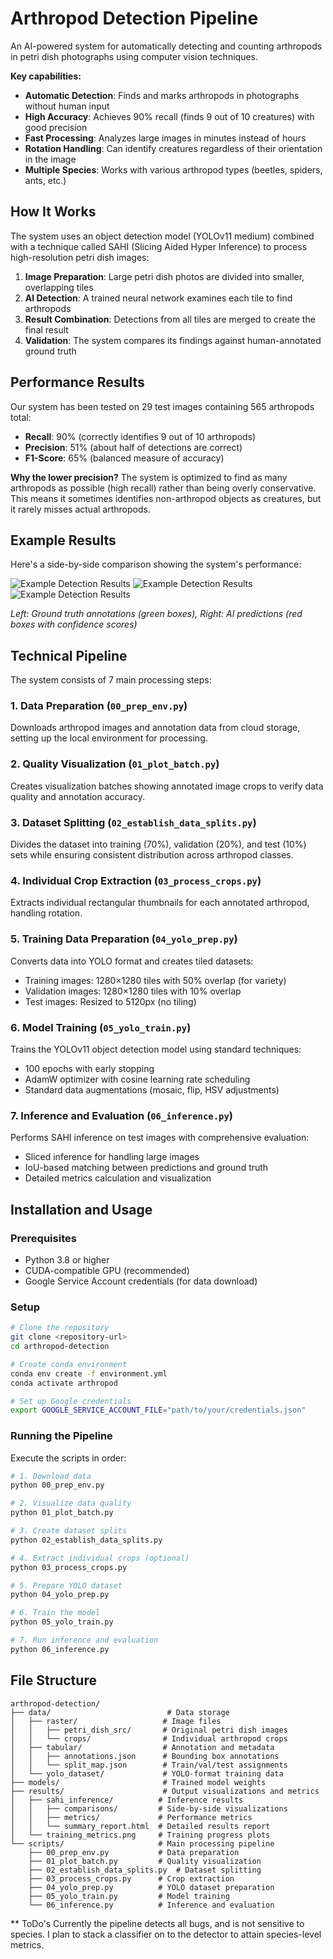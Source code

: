 # Arthropod Detection Pipeline

An AI-powered system for automatically detecting and counting arthropods in petri dish photographs using computer vision techniques.

**Key capabilities:**
- **Automatic Detection**: Finds and marks arthropods in photographs without human input
- **High Accuracy**: Achieves 90% recall (finds 9 out of 10 creatures) with good precision
- **Fast Processing**: Analyzes large images in minutes instead of hours
- **Rotation Handling**: Can identify creatures regardless of their orientation in the image
- **Multiple Species**: Works with various arthropod types (beetles, spiders, ants, etc.)

## How It Works

The system uses an object detection model (YOLOv11 medium) combined with a technique called SAHI (Slicing Aided Hyper Inference) to process high-resolution petri dish images:

1. **Image Preparation**: Large petri dish photos are divided into smaller, overlapping tiles
2. **AI Detection**: A trained neural network examines each tile to find arthropods
3. **Result Combination**: Detections from all tiles are merged to create the final result
4. **Validation**: The system compares its findings against human-annotated ground truth

## Performance Results

Our system has been tested on 29 test images containing 565 arthropods total:

- **Recall**: 90% (correctly identifies 9 out of 10 arthropods)
- **Precision**: 51% (about half of detections are correct)
- **F1-Score**: 65% (balanced measure of accuracy)

**Why the lower precision?** The system is optimized to find as many arthropods as possible (high recall) rather than being overly conservative. This means it sometimes identifies non-arthropod objects as creatures, but it rarely misses actual arthropods.

## Example Results

Here's a side-by-side comparison showing the system's performance:

![Example Detection Results](results/sahi_inference/comparisons/Un4_P34_W1_A1_2024_s1_comparison.jpg)
![Example Detection Results](results/sahi_inference/comparisons/Lo5_P43_W1_S1_comparison.jpg)
![Example Detection Results](results/sahi_inference/comparisons/Un4_P39_W1_2024_s1_comparison.jpg)

*Left: Ground truth annotations (green boxes), Right: AI predictions (red boxes with confidence scores)*

## Technical Pipeline

The system consists of 7 main processing steps:

### 1. Data Preparation (`00_prep_env.py`)
Downloads arthropod images and annotation data from cloud storage, setting up the local environment for processing.

### 2. Quality Visualization (`01_plot_batch.py`)
Creates visualization batches showing annotated image crops to verify data quality and annotation accuracy.

### 3. Dataset Splitting (`02_establish_data_splits.py`)
Divides the dataset into training (70%), validation (20%), and test (10%) sets while ensuring consistent distribution across arthropod classes.

### 4. Individual Crop Extraction (`03_process_crops.py`)
Extracts individual rectangular thumbnails for each annotated arthropod, handling rotation.

### 5. Training Data Preparation (`04_yolo_prep.py`)
Converts data into YOLO format and creates tiled datasets:
- Training images: 1280×1280 tiles with 50% overlap (for variety)
- Validation images: 1280×1280 tiles with 10% overlap
- Test images: Resized to 5120px (no tiling)

### 6. Model Training (`05_yolo_train.py`)
Trains the YOLOv11 object detection model using standard techniques:
- 100 epochs with early stopping
- AdamW optimizer with cosine learning rate scheduling
- Standard data augmentations (mosaic, flip, HSV adjustments)

### 7. Inference and Evaluation (`06_inference.py`)
Performs SAHI inference on test images with comprehensive evaluation:
- Sliced inference for handling large images
- IoU-based matching between predictions and ground truth
- Detailed metrics calculation and visualization

## Installation and Usage

### Prerequisites
- Python 3.8 or higher
- CUDA-compatible GPU (recommended)
- Google Service Account credentials (for data download)

### Setup
```bash
# Clone the repository
git clone <repository-url>
cd arthropod-detection

# Create conda environment
conda env create -f environment.yml
conda activate arthropod

# Set up Google credentials
export GOOGLE_SERVICE_ACCOUNT_FILE="path/to/your/credentials.json"
```

### Running the Pipeline
Execute the scripts in order:

```bash
# 1. Download data
python 00_prep_env.py

# 2. Visualize data quality
python 01_plot_batch.py

# 3. Create dataset splits
python 02_establish_data_splits.py

# 4. Extract individual crops (optional)
python 03_process_crops.py

# 5. Prepare YOLO dataset
python 04_yolo_prep.py

# 6. Train the model
python 05_yolo_train.py

# 7. Run inference and evaluation
python 06_inference.py
```

## File Structure

```
arthropod-detection/
├── data/                          # Data storage
│   ├── raster/                   # Image files
│   │   ├── petri_dish_src/       # Original petri dish images
│   │   └── crops/                # Individual arthropod crops
│   ├── tabular/                  # Annotation and metadata
│   │   ├── annotations.json      # Bounding box annotations
│   │   └── split_map.json        # Train/val/test assignments
│   └── yolo_dataset/             # YOLO-format training data
├── models/                       # Trained model weights
├── results/                      # Output visualizations and metrics
│   ├── sahi_inference/          # Inference results
│   │   ├── comparisons/         # Side-by-side visualizations
│   │   ├── metrics/             # Performance metrics
│   │   └── summary_report.html  # Detailed results report
│   └── training_metrics.png     # Training progress plots
└── scripts/                     # Main processing pipeline
    ├── 00_prep_env.py           # Data preparation
    ├── 01_plot_batch.py         # Quality visualization
    ├── 02_establish_data_splits.py  # Dataset splitting
    ├── 03_process_crops.py      # Crop extraction
    ├── 04_yolo_prep.py          # YOLO dataset preparation
    ├── 05_yolo_train.py         # Model training
    └── 06_inference.py          # Inference and evaluation
```
** ToDo's 
Currently the pipeline detects all bugs, and is not sensitive to species. I plan to stack a classifier on to the detector to attain species-level metrics.